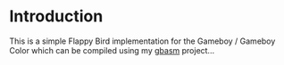 # Introduction

This is a simple Flappy Bird implementation for the Gameboy / Gameboy Color which can be compiled using my [gbasm](https://github.com/boombuler/gbasm) project...